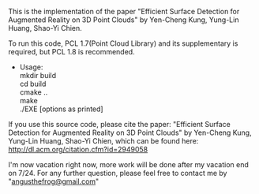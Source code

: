 This is the implementation of the paper "Efficient Surface Detection for Augmented Reality on 3D Point Clouds"
by Yen-Cheng Kung, Yung-Lin Huang, Shao-Yi Chien.

To run this code,
PCL 1.7(Point Cloud Library) and its supplementary is required,
but PCL 1.8 is recommended.

* Usage:<br />
mkdir build<br />
cd build<br />
cmake ..<br />
make<br />
./EXE [options as printed]


If you use this source code, please cite the paper: "Efficient Surface Detection for Augmented Reality on 3D Point Clouds" by Yen-Cheng Kung, Yung-Lin Huang, Shao-Yi Chien, which can be found here:<br />
http://dl.acm.org/citation.cfm?id=2949058

I'm now vacation right now, more work will be done after my vacation end on 7/24.
For any further question,
please feel free to contact me by "angusthefrog@gmail.com"
